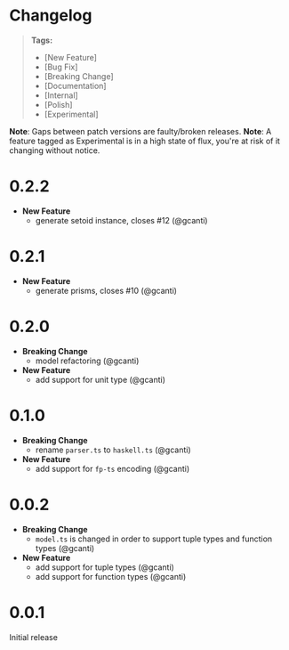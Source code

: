 # Changelog

> **Tags:**
>
> - [New Feature]
> - [Bug Fix]
> - [Breaking Change]
> - [Documentation]
> - [Internal]
> - [Polish]
> - [Experimental]

**Note**: Gaps between patch versions are faulty/broken releases.
**Note**: A feature tagged as Experimental is in a high state of flux, you're at risk of it changing without notice.

# 0.2.2

- **New Feature**
  - generate setoid instance, closes #12 (@gcanti)

# 0.2.1

- **New Feature**
  - generate prisms, closes #10 (@gcanti)

# 0.2.0

- **Breaking Change**
  - model refactoring (@gcanti)
- **New Feature**
  - add support for unit type (@gcanti)

# 0.1.0

- **Breaking Change**
  - rename `parser.ts` to `haskell.ts` (@gcanti)
- **New Feature**
  - add support for `fp-ts` encoding (@gcanti)

# 0.0.2

- **Breaking Change**
  - `model.ts` is changed in order to support tuple types and function types (@gcanti)
- **New Feature**
  - add support for tuple types (@gcanti)
  - add support for function types (@gcanti)

# 0.0.1

Initial release
